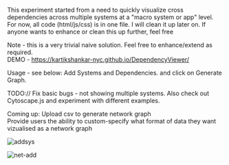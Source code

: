 This experiment started from a need to quickly visualize cross dependencies across multiple systems at a "macro system or app" level. 
For now, all code (html/js/css) is in one file. I will clean it up later on. If anyone wants to enhance or clean this up further, feel free <br>

Note - this is a very trivial naive solution. Feel free to enhance/extend as required. <br>
DEMO - https://kartikshankar-nyc.github.io/DependencyViewer/<br>

Usage - see below: Add Systems and Dependencies. and click on Generate Graph.<br>

TODO://
Fix basic bugs - not showing multiple systems. 
Also check out Cytoscape.js and experiment with different examples.

Coming up: 
Upload csv to generate network graph<br>
Provide users the ability to custom-specify what format of data they want vizualised as a network graph



![addsys](https://github.com/user-attachments/assets/173380db-fa65-439f-a923-e0afcf6feef0)



![net-add](https://github.com/user-attachments/assets/891dafdc-3e3c-449f-a075-84ffe8e998b1)
